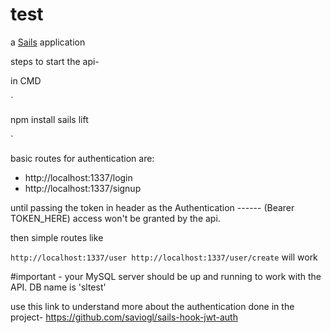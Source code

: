 # test

a [Sails](http://sailsjs.org) application

steps to start the api-

in CMD

`

npm install
sails lift

`

basic routes for authentication are:

* http://localhost:1337/login
* http://localhost:1337/signup

until passing the token in header as the Authentication ------ (Bearer TOKEN_HERE) access won't be granted by the api.

then simple routes like

`
http://localhost:1337/user
http://localhost:1337/user/create
`
will work

#important -
your MySQL server should be up and running to work with the API.
DB name is 'sltest'

use this link to understand more about the authentication done in the project- https://github.com/saviogl/sails-hook-jwt-auth

